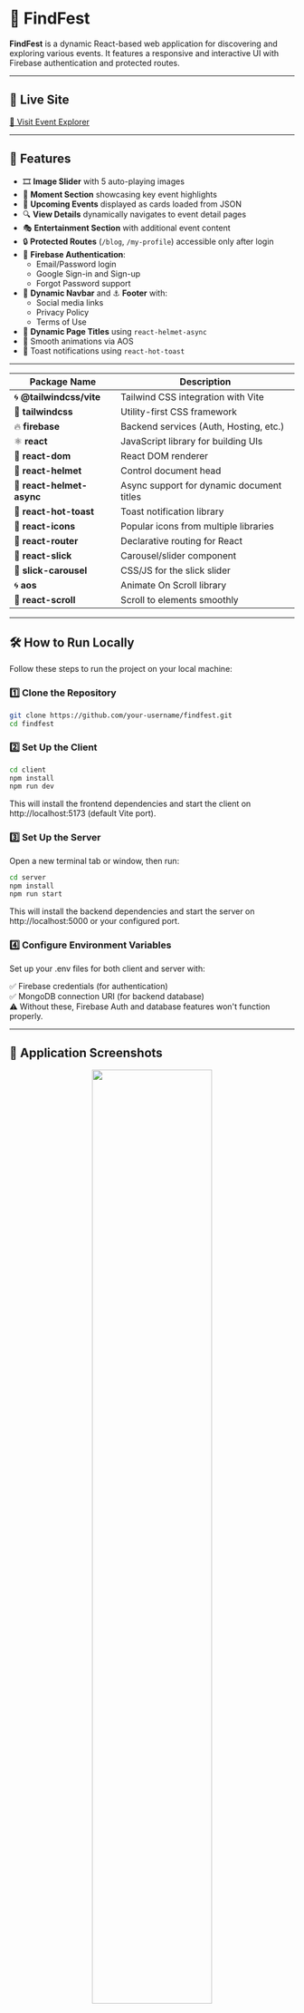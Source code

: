 # 🎉 FindFest

**FindFest** is a dynamic React-based web application for discovering and exploring various events. It features a responsive and interactive UI with Firebase authentication and protected routes.

---

## 🚀 Live Site

[🔗 Visit Event Explorer](https://event-explorer-findfest.netlify.app/)

---

## 📌 Features

- 🎞️ **Image Slider** with 5 auto-playing images
- 📸 **Moment Section** showcasing key event highlights
- 📅 **Upcoming Events** displayed as cards loaded from JSON
- 🔍 **View Details** dynamically navigates to event detail pages
- 🎭 **Entertainment Section** with additional event content
- 🔒 **Protected Routes** (`/blog`, `/my-profile`) accessible only after login
- 👤 **Firebase Authentication**:
  - Email/Password login
  - Google Sign-in and Sign-up
  - Forgot Password support
- 🧭 **Dynamic Navbar** and ⚓ **Footer** with:
  - Social media links
  - Privacy Policy
  - Terms of Use
- 🧠 **Dynamic Page Titles** using `react-helmet-async`
- 💫 Smooth animations via AOS
- 🍞 Toast notifications using `react-hot-toast`

---

| Package Name              | Description                               |
| ------------------------- | ----------------------------------------- |
| 🌀 **@tailwindcss/vite**  | Tailwind CSS integration with Vite        |
| 💨 **tailwindcss**        | Utility-first CSS framework               |
| 🔥 **firebase**           | Backend services (Auth, Hosting, etc.)    |
| ⚛️ **react**              | JavaScript library for building UIs       |
| 🧱 **react-dom**          | React DOM renderer                        |
| 🧠 **react-helmet**       | Control document head                     |
| 🧠 **react-helmet-async** | Async support for dynamic document titles |
| 🍞 **react-hot-toast**    | Toast notification library                |
| 🎨 **react-icons**        | Popular icons from multiple libraries     |
| 🧭 **react-router**       | Declarative routing for React             |
| 🎢 **react-slick**        | Carousel/slider component                 |
| 🎠 **slick-carousel**     | CSS/JS for the slick slider               |
| 🌀 **aos**                | Animate On Scroll library                 |
| 🎯 **react-scroll**       | Scroll to elements smoothly              |
---

## 🛠️ How to Run Locally

Follow these steps to run the project on your local machine:

### 1️⃣ Clone the Repository

```bash
git clone https://github.com/your-username/findfest.git
cd findfest

```
### 2️⃣ Set Up the Client
```bash
cd client
npm install
npm run dev
```
This will install the frontend dependencies and start the client on http://localhost:5173 (default Vite port).

### 3️⃣ Set Up the Server
Open a new terminal tab or window, then run:

```bash
cd server
npm install
npm run start
```
This will install the backend dependencies and start the server on http://localhost:5000 or your configured port.

### 4️⃣ Configure Environment Variables
Set up your .env files for both client and server with:

✅ Firebase credentials (for authentication) <br>
✅ MongoDB connection URI (for backend database) <br>
⚠️ Without these, Firebase Auth and database features won't function properly.


---


## 📸 Application Screenshots

<p align="center">
  <img src="https://i.postimg.cc/k5ctPWpD/findfest-1.png" width="65%">
  <img src="https://i.postimg.cc/KYZRfR8b/findfest-2.png" width="65%">
  <img src="https://i.postimg.cc/xdtq4nXz/findfest-3.png" width="65%">
  <img src="https://i.postimg.cc/ThMPDP4Z/findfest-4.png" width="45%">
</p>

---
